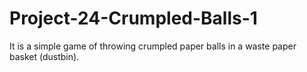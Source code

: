 # Project-24-Crumpled-Balls-1
It is a simple game of throwing crumpled paper balls in a waste paper basket (dustbin).

